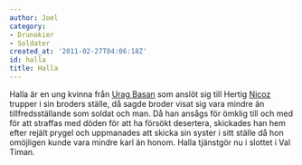 ```yaml
---
author: Joel
category:
- Drunokier
- Soldater
created_at: '2011-02-27T04:06:18Z'
id: halla
title: Halla
---
```

Halla är en ung kvinna från [Urag Basan] som anslöt sig till Hertig [Nicoz] trupper i sin broders ställe, då sagde broder visat sig vara mindre än tillfredsställande som soldat och man. Då han ansågs för ömklig till och med för att straffas med döden för att ha försökt desertera, skickades han hem efter rejält prygel och uppmanades att skicka sin syster i sitt ställe då hon omöjligen kunde vara mindre karl än honom. Halla tjänstgör nu i slottet i Val Timan.

  [Urag Basan]: Urag-Basan
  [Nicoz]: Nicoz